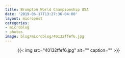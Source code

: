 ```yaml
---
title: Brompton World Championship USA
date: '2019-06-17T13:27:36-04:00'
layout: micropost
categories:
- microblog
- photos
image: blog/microblog/40132ffef6.jpg
---
```


<figure class="photo">
  {{< img src="40132ffef6.jpg" alt="" caption="" >}}

</figure>




